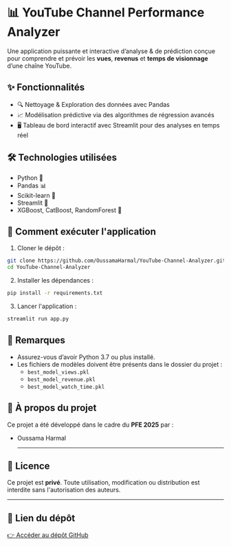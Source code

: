 
# 📊 YouTube Channel Performance Analyzer

Une application puissante et interactive d’analyse & de prédiction conçue pour comprendre et prévoir les **vues**, **revenus** et **temps de visionnage** d’une chaîne YouTube.

## ✨ Fonctionnalités

- 🔍 Nettoyage & Exploration des données avec Pandas  
- 📈 Modélisation prédictive via des algorithmes de régression avancés  
- 🖥️ Tableau de bord interactif avec Streamlit pour des analyses en temps réel  

## 🛠️ Technologies utilisées

- Python 🐍  
- Pandas 📊  
- Scikit-learn 🤖  
- Streamlit 🚀  
- XGBoost, CatBoost, RandomForest 🌲  

## 🚀 Comment exécuter l'application

1. Cloner le dépôt :

```bash
git clone https://github.com/OussamaHarmal/YouTube-Channel-Analyzer.git
cd YouTube-Channel-Analyzer
```

2. Installer les dépendances :

```bash
pip install -r requirements.txt
```

3. Lancer l'application :

```bash
streamlit run app.py
```

## 📌 Remarques

- Assurez-vous d’avoir Python 3.7 ou plus installé.
- Les fichiers de modèles doivent être présents dans le dossier du projet :
  - `best_model_views.pkl`
  - `best_model_revenue.pkl`
  - `best_model_watch_time.pkl`


## 🧠 À propos du projet

Ce projet a été développé dans le cadre du **PFE 2025** par :

- Oussama Harmal

  ---

## 🪪 Licence

Ce projet est **privé**. Toute utilisation, modification ou distribution est interdite sans l'autorisation des auteurs.

---

## 🔗 Lien du dépôt

[👉 Accéder au dépôt GitHub](https://youtube-channel-analyzer-bhr42gwpkhetykahgxtqli.streamlit.app/)
